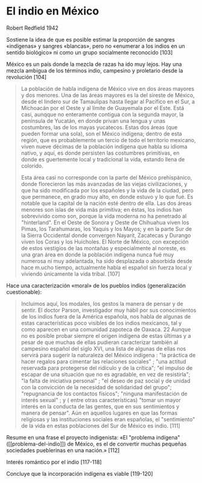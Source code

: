 # El indio en México
Robert Redfield 1942

Sostiene la idea de que es posible estimar la proporción de sangres «indígenas» y sangres «blancas», pero no «enumerar a los indios en un sentido biológico» ni como un grupo socialmente reconocido [103]

México es un país donde la mezcla de razas ha ido muy lejos. Hay una mezcla ambigua de los términos indio, campesino y proletario desde la revolución [104]

>La población de habla indígena de México vive en dos áreas mayores y dos menores. Una de las áreas mayores es la del sireste de México, desde el lindero sur de Tamaulipas hasta llegar al Pacífico en el Sur, a Michoacán por el Oeste y al límite de Guayemala por el Este. Está casi, aunqque no enteramente contigua con la segunda mayor, la península de Yucatán, en donde privan una lengua y unas costumbres, las de los mayas yucatecos. Estas dos áreas (que pueden formar una sola), son el México indígena; dentro de esta región, que es probablemente un tercio de todo el territorio mexicano, viven nueve décimas de la población indígena que habla su idioma nativo, y aquí, es donde persisten las costumbres primitivas, en donde es guertemente local y tradicional la vida, estando llena de colorido.
>
>Esta área casi no corresponde con la parte del México prehispánico, donde florecieron las más avanzadas de las viejas civilizaciones, y que ha sido modificada por los españoles y la vida de la ciudad, pero que permanece, en grado muy alto, en donde estuvo y lo que fué. Es notable que la capital de la nación esté dentro de ella. Las dos áreas menores son islas de vida más primitiva; en éstas, los indios han sobrevivido como son, porque la vida moderna no ha penetrado al "hinterland". En el Oeste de Sonora y Oeste de Chihuahua viven los Pimas, los Tarahumaras, los Yaquis y los Mayos; y en la parte Sur de la Sierra Occidental donde convergen Nayarit, Zacatecas y Durango viven los Coras y los Huicholes. El Norte de México, con excepción de estos vestigios de las montañas y especialmente al noreste, es una gran área en donde la población indígena nunca fué muy numerosa ni muy adelantada, ha sido desplazada o absorbida desde hace m.ucho tiempo, actualmente habla el español sin fuerza local y viviendo únicamente la vida tribal. [107]

Hace una caracterización «moral» de los pueblos indios (generalización cuestionable):

>Incluimos aquí, los modales, los gestos la manera de pensar y de sentir. El doctor Parson, investigador muy hábil por sus conocimientos de los indios fuera de la América española, nos habla de algunas de estas características poco visibles de los indios mexicanos, tal y como aparecen en una comunidad zapoteca de Oaxaca. 22 Aunque no es posible probar siempre el origen indígena de estas últimas y a pesar de que muchas de ellas pudieran caracterizar también al campesino español del siglo XVI, una lista de algunas de ellas nos servirá para sugerir la naturaleza del México indígena : "la práctica de hacer regalos para cimentar las relaciones sociales" ; "una actitud reservada para protegerse del ridículo y de la crítica"; "el impulso de escapar de una situación que no es agradable, en vez de resistirla"; "la falta de iniciativa personal" ; "el deseo de paz social y de unidad con la convicción de la necesidad de solidaridad del grupo"; "repugnancia de los contactos físicos"; "ninguna manifestación de interés sexual" ; y ( entre otras características) "tomar un mayor interés en la conducta de las gentes, que en sus sentimientos y manera de pensar". Aún en aquellos lugares en que las formas religiosas y las instituciones sociales eran españolas, el "sentimiento" de la vida en estas poblaciones del Sur de México es indio. [111]

Resume en una frase el proyecto indigenista: «El "problema indígena" ([[problema-del-indio]]) de México, es el de convertir muchas pequeñas sociedades pueblerinas en una nación.» [112]

Interés romántico por el indio [117-118]

Concluye que la incorporación indígena es viable [119-120]
